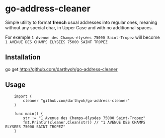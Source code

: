 # go-address-cleaner

Simple utility to format **french** usual addresses into regular ones, meaning without any special char, in Upper Case and with no additionnal spaces.

For exemple `1 Avenue des Champs-élysées 75000 Saint-Tropez` will become `1 AVENUE DES CHAMPS ELYSEES 75000 SAINT TROPEZ`

## Installation 
go get http://github.com/darthyoh/go-address-cleaner

## Usage

```
    import (
        cleaner "github.com/darthyoh/go-address-cleaner"
    )

    func main() {
        str := "1 Avenue des Champs-élysées 75000 Saint-Tropez"
        fmt.Println(cleaner.Clean(str)) // "1 AVENUE DES CHAMPS ELYSEES 75000 SAINT TROPEZ"
    }
    

    
```

